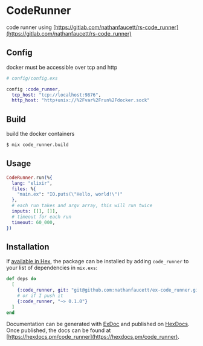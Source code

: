 # CodeRunner

code runner using [https://gitlab.com/nathanfaucett/rs-code_runner](https://gitlab.com/nathanfaucett/rs-code_runner)

## Config

docker must be accessible over tcp and http

```elixir
# config/config.exs

config :code_runner,
  tcp_host: "tcp://localhost:9876",
  http_host: "http+unix://%2Fvar%2Frun%2Fdocker.sock"
```

## Build

build the docker containers

```bash
$ mix code_runner.build
```

## Usage

```elixir
CodeRunner.run(%{
  lang: "elixir",
  files: %{
    "main.ex": "IO.puts(\"Hello, world!\")"
  },
  # each run takes and argv array, this will run twice
  inputs: [[], []],
  # timeout for each run
  timeout: 60_000,
})
```

## Installation

If [available in Hex](https://hex.pm/docs/publish), the package can be installed
by adding `code_runner` to your list of dependencies in `mix.exs`:

```elixir
def deps do
  [
    {:code_runner, git: "git@github.com:nathanfaucett/ex-code_runner.git"}
    # or if I push it
    {:code_runner, "~> 0.1.0"}
  ]
end
```

Documentation can be generated with [ExDoc](https://github.com/elixir-lang/ex_doc)
and published on [HexDocs](https://hexdocs.pm). Once published, the docs can
be found at [https://hexdocs.pm/code_runner](https://hexdocs.pm/code_runner).
